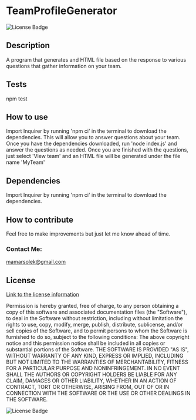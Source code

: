 # TeamProfileGenerator 

![License Badge](https://img.shields.io/badge/license-MIT-blue.svg)

## Description
A program that generates and HTML file based on the response to various questions that gather information on your team.

## Tests
npm test

## How to use
Import Inquirer by running 'npm ci' in the terminal to download the dependencies. This will allow you to answer questions about your team. Once you have the dependencies downloaded, run 'node index.js' and answer the questions as needed. Once you are finished with the questions, just select 'View team' and an HTML file will be generated under the file name 'MyTeam'

## Dependencies
Import Inquirer by running 'npm ci' in the terminal to download the dependencies.

## How to contribute
Feel free to make improvements but just let me know ahead of time. 

### Contact Me:
mamarsolek@gmail.com 




## License
[Link to the license information](https://opensource.org/licenses/MIT)

Permission is hereby granted, free of charge, to any person obtaining a copy of this software and associated documentation files (the "Software"), to deal in the Software without restriction, including without limitation the rights to use, copy, modify, merge, publish, distribute, sublicense, and/or sell copies of the Software, and to permit persons to whom the Software is furnished to do so, subject to the following conditions: 
The above copyright notice and this permission notice shall be included in all copies or substantial portions of the Software. 
 THE SOFTWARE IS PROVIDED "AS IS", WITHOUT WARRANTY OF ANY KIND, EXPRESS OR IMPLIED, INCLUDING BUT NOT LIMITED TO THE WARRANTIES OF MERCHANTABILITY, FITNESS FOR A PARTICULAR PURPOSE AND NONINFRINGEMENT. IN NO EVENT SHALL THE AUTHORS OR COPYRIGHT HOLDERS BE LIABLE FOR ANY CLAIM, DAMAGES OR OTHER LIABILITY, WHETHER IN AN ACTION OF CONTRACT, TORT OR OTHERWISE, ARISING FROM, OUT OF OR IN CONNECTION WITH THE SOFTWARE OR THE USE OR OTHER DEALINGS IN THE SOFTWARE.

![License Badge](https://img.shields.io/badge/license-MIT-blue.svg)
